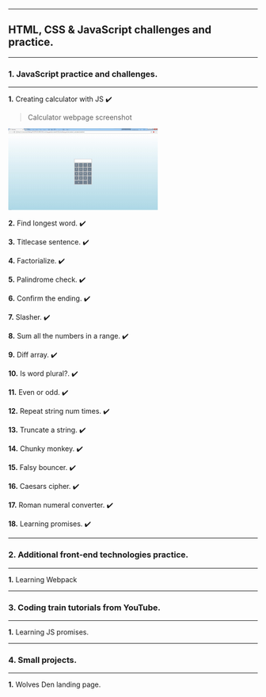 - - -
## HTML, CSS &amp; JavaScript challenges and practice. 
- - -
### 1. JavaScript practice and challenges.
- - -
**1.** Creating calculator with JS  :heavy_check_mark:

> Calculator webpage screenshot

<img alt="attached screenshot of passed materials - calculator" src="1_js_practice_and_challenges/1_calculator/img_final_scrn/js_calc.jpg" 
width="60%">

**2.** Find longest word.  :heavy_check_mark:

**3.** Titlecase sentence.  :heavy_check_mark:

**4.** Factorialize.  :heavy_check_mark:

**5.** Palindrome check.  :heavy_check_mark:

**6.** Confirm the ending.  :heavy_check_mark:

**7.** Slasher.  :heavy_check_mark:

**8.** Sum all the numbers in a range.  :heavy_check_mark:

**9.** Diff array.  :heavy_check_mark:

**10.** Is word plural?.  :heavy_check_mark:

**11.** Even or odd.  :heavy_check_mark:

**12.** Repeat string num times.  :heavy_check_mark:

**13.** Truncate a string.  :heavy_check_mark:

**14.** Chunky monkey.  :heavy_check_mark:

**15.** Falsy bouncer.  :heavy_check_mark:

**16.** Caesars cipher.  :heavy_check_mark:

**17.** Roman numeral converter.  :heavy_check_mark:

**18.** Learning promises.  :heavy_check_mark:

- - -
### 2. Additional front-end technologies practice.
- - -
**1.** Learning Webpack

- - -
### 3. Coding train tutorials from YouTube.
- - -
**1.** Learning JS promises.

- - -
### 4. Small projects.
- - -
**1.** Wolves Den landing page.
